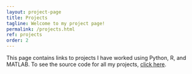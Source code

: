 ```yaml
---
layout: project-page
title: Projects
tagline: Welcome to my project page!
permalink: /projects.html
ref: projects
order: 2
---
```

This page contains links to projects I have worked using Python, R, and MATLAB. To see the source code for all my projects, [click here](https://github.com/lj-valencia).
